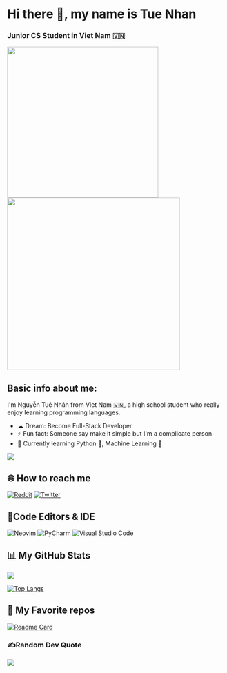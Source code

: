 # Hi there 👋, my name is Tue Nhan
### Junior CS Student in Viet Nam 🇻🇳
<img src="https://github.com/iamverysimp1e/iamverysimp1e/blob/main/-%20Find%20%26%20Share%20on%20GIPHY.gif" width="350" />  <img src="https://github.com/iamverysimp1e/iamverysimp1e/blob/main/giph2y.gif" width='400' allign='right' />

## Basic info about me:

I'm Nguyễn Tuệ Nhân from Viet Nam 🇻🇳, a high school student who really enjoy learning programming languages.

- ☁  Dream: Become Full-Stack Developer
- ⚡ Fun fact: Someone say make it simple but I'm a complicate person
- 🌱 Currently learning Python 🐍, Machine Learning 🤖 

![](https://komarev.com/ghpvc/?username=iamverysimp1e&style=for-the-badge&color=green)

## 🌐 How to reach me 
[![Reddit](https://img.shields.io/badge/Reddit-%23FF4500.svg?logo=Reddit&logoColor=white)](https://reddit.com/user/Mr_S1mpleman) [![Twitter](https://img.shields.io/badge/Twitter-%231DA1F2.svg?logo=Twitter&logoColor=white)](https://twitter.com/S1mpleIam) 

## 📝Code Editors & IDE
![Neovim](https://img.shields.io/badge/NeoVim-%2357A143.svg?&style=for-the-badge&logo=neovim&logoColor=white)
![PyCharm](https://img.shields.io/badge/pycharm-143?style=for-the-badge&logo=pycharm&logoColor=black&color=black&labelColor=green)
![Visual Studio Code](https://img.shields.io/badge/Visual%20Studio%20Code-0078d7.svg?style=for-the-badge&logo=visual-studio-code&logoColor=white)

## 📊 My GitHub Stats

![](https://github-readme-stats.vercel.app/api?username=iamverysimp1e&theme=gotham&hide_border=false&include_all_commits=false&count_private=false)<br/>

[![Top Langs](https://github-readme-stats.vercel.app/api/top-langs/?username=iamverysimp1e&layout=compact&theme=gotham&hide_border=false)](https://github.com/anuraghazra/github-readme-stats)

## 👾 My Favorite repos
[![Readme Card](https://github-readme-stats.vercel.app/api/pin/?username=iamverysimp1e&repo=Public-Dot-Files)](https://github.com/iamverysimp1e/Public-Dot-Files)

### ✍️Random Dev Quote
![](https://quotes-github-readme.vercel.app/api?type=horizontal&theme=merko)

